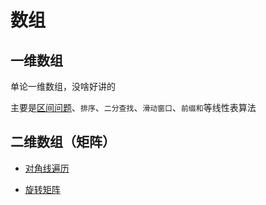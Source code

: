 # 数组

## 一维数组

单论一维数组，没啥好讲的

主要是[区间问题](./code/合并区间.java)、`排序`、`二分查找`、`滑动窗口`、`前缀和`等线性表算法

## 二维数组（矩阵）

+ [对角线遍历](./code/对角线遍历.java)

+ [旋转矩阵](./code/旋转矩阵.java)

